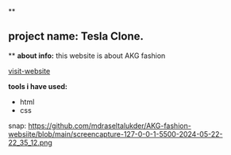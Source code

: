 **

## project name: Tesla Clone.

**
**about info:**
this website is about AKG fashion 

[visit-website](https://akg-fashion-websiite.vercel.app/)

**tools i have used:**

 - html
 - css

snap: 
https://github.com/mdraseltalukder/AKG-fashion-websiite/blob/main/screencapture-127-0-0-1-5500-2024-05-22-22_35_12.png
